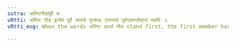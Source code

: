 ```yaml
---
sutra: अरिष्टगौडपूर्वे च
vRtti: अरिष्ट गौड इत्येवं पूर्वे समासे पुरशब्द उत्तरपदे पूर्वपदमन्तोदात्तं भवति ॥
vRtti_eng: When the words अरिष्ट and गौड stand first, the first member has the acute on the final before the word पुर ॥

---
```

